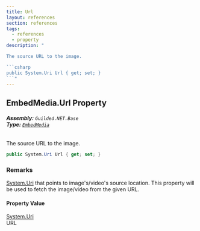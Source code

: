 ```yaml
---
title: Url
layout: references
section: references
tags:
  - references
  - property
description: "

The source URL to the image.

```csharp
public System.Uri Url { get; set; }
```"
---
```


## EmbedMedia.Url Property
###### **Assembly:** `Guilded.NET.Base`<br/>**Type:** [`EmbedMedia`](EmbedMedia 'Guilded.NET.Base.Embeds.EmbedMedia')

The source URL to the image.

```csharp
public System.Uri Url { get; set; }
```

### Remarks
  
[System.Uri](https://docs.microsoft.com/en-us/dotnet/api/System.Uri 'System.Uri') that points to image's/video's source location. This property will be used to fetch the image/video from the given URL.

#### Property Value
[System.Uri](https://docs.microsoft.com/en-us/dotnet/api/System.Uri 'System.Uri')  
URL